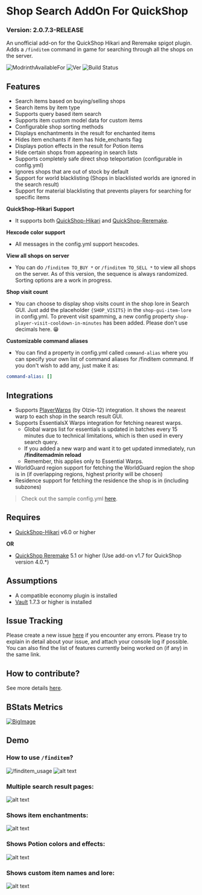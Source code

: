 # Shop Search AddOn For QuickShop
### Version: 2.0.7.3-RELEASE

An unofficial add-on for the QuickShop Hikari and Reremake spigot plugin.
Adds a `/finditem` command in game for searching through all the shops on the server.

[//]: # (![MC]&#40;https://img.shields.io/badge/Minecraft-Java%20Edition:%201.16.5%20--%201.20.4-brightgreen&#41;)
![ModrinthAvailableFor](https://img.shields.io/badge/dynamic/json?label=Minecraft%20Java%20Edition:&color=4bab62&query=version&url=https://api.blueish.dev/api/minecraft/version?id=asp13ugE)
![Ver](https://img.shields.io/spiget/version/95104?label=Latest%20Spigot%20Version)
![Build Status](https://github.com/myzticbean/QSFindItemAddOn/actions/workflows/maven.yml/badge.svg?branch=master)

## Features
- Search items based on buying/selling shops
- Search items by item type
- Supports query based item search
- Supports item custom model data for custom items
- Configurable shop sorting methods
- Displays enchantments in the result for enchanted items
- Hides item enchants if item has hide_enchants flag
- Displays potion effects in the result for Potion items
- Hide certain shops from appearing in search lists
- Supports completely safe direct shop teleportation (configurable in config.yml)
- Ignores shops that are out of stock by default
- Support for world blacklisting (Shops in blacklisted worlds are ignored in the search result)
- Support for material blacklisting that prevents players for searching for specific items


**QuickShop-Hikari Support**
- It supports both [QuickShop-Hikari](https://www.spigotmc.org/resources/100125/) and [QuickShop-Reremake](https://www.spigotmc.org/resources/62575/).

**Hexcode color support**
- All messages in the config.yml support hexcodes.

**View all shops on server**
- You can do `/finditem TO_BUY *` or `/finditem TO_SELL *` to view all shops on the server. As of this version, the sequence is always randomized. Sorting options are a work in progress.

**Shop visit count**
- You can choose to display shop visits count in the shop lore in Search GUI. Just add the placeholder `{SHOP_VISITS}` in the `shop-gui-item-lore` in config.yml. To prevent visit spamming, a new config property `shop-player-visit-cooldown-in-minutes` has been added. Please don't use decimals here. 😁

**Customizable command aliases**
- You can find a property in config.yml called `command-alias` where you can specify your own list of command aliases for /finditem command. If you don't wish to add any, just make it as:
```yaml
command-alias: []
```

## Integrations
- Supports [PlayerWarps](https://www.spigotmc.org/resources/66692/) (by Olzie-12) integration. It shows the nearest warp to each shop in the search result GUI.
- Supports EssentialsX Warps integration for fetching nearest warps.
  - Global warps list for essentials is updated in batches every 15 minutes due to technical limitations, which is then used in every search query.
  - If you added a new warp and want it to get updated immediately, run **/finditemadmin reload**
  - Remember, this applies only to Essential Warps.
- WorldGuard region support for fetching the WorldGuard region the shop is in (if overlapping regions, highest priority will be chosen)
- Residence support for fetching the residence the shop is in (including subzones)

>Check out the sample config.yml [here](https://github.com/myzticbean/QSFindItemAddOn/wiki/Sample-config.yml).

## Requires
- [QuickShop-Hikari](https://www.spigotmc.org/resources/100125/) v6.0 or higher

**OR**

- [QuickShop Reremake](https://www.spigotmc.org/resources/62575/) 5.1 or higher (Use add-on v1.7 for QuickShop version 4.0.*)

## Assumptions
- A compatible economy plugin is installed
- [Vault](https://www.spigotmc.org/resources/34315/) 1.7.3 or higher is installed

## Issue Tracking
Please create a new issue [here](https://github.com/myzticbean/QSFindItemAddOn/issues) if you encounter any errors. Please try to explain in detail about your issue, and attach your console log if possible.
You can also find the list of features currently being worked on (if any) in the same link.

## How to contribute?
See more details [here](https://github.com/myzticbean/QSFindItemAddOn/blob/master/CONTRIBUTING.md).

## BStats Metrics
[![BigImage](https://bstats.org/signatures/bukkit/QSFindItemAddOn.svg)](https://bstats.org/plugin/bukkit/QSFindItemAddOn/12382)

## Demo
### How to use `/finditem`?
![/finditem_usage](https://cdn.modrinth.com/data/asp13ugE/images/bb37966809c9d7ab3201988ef58b2060688584f3.png)
![alt text](https://cdn.modrinth.com/data/asp13ugE/images/878e9b703343a65c963d790d875ad5dbe6ac309d.png)
### Multiple search result pages:
![alt text](https://cdn.modrinth.com/data/asp13ugE/images/33cb7d96cabb709bc630685c9e6fdc1b9cd7b3bb.png)
### Shows item enchantments:
![alt text](https://cdn.modrinth.com/data/asp13ugE/images/8ac5643bc042b897e549400e29186d87024b3a71.png)
### Shows Potion colors and effects:
![alt text](https://cdn.modrinth.com/data/asp13ugE/images/786ce10d42c5e92cbbd12b7f1ee81011796acbe0.png)
### Shows custom item names and lore:
![alt text](https://cdn.modrinth.com/data/asp13ugE/images/0c30b767bfc9df1f4a79afef677c0fc262fa62c5.png)